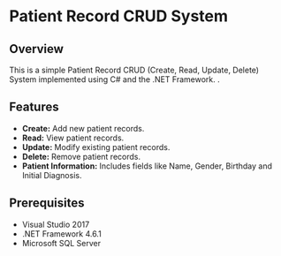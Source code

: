 # Patient Record CRUD System

## Overview
This is a simple Patient Record CRUD (Create, Read, Update, Delete) System implemented using C# and the .NET Framework. .

## Features
- **Create:** Add new patient records.
- **Read:** View patient records.
- **Update:** Modify existing patient records.
- **Delete:** Remove patient records.
- **Patient Information:** Includes fields like Name, Gender, Birthday and Initial Diagnosis.
## Prerequisites
- Visual Studio 2017
- .NET Framework 4.6.1
- Microsoft SQL Server 



